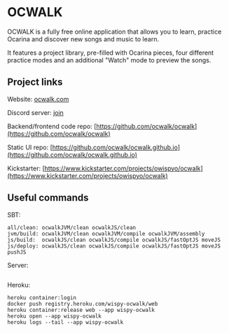 # OCWALK

OCWALK is a fully free online application that allows you to learn, practice Ocarina and discover new songs and music to learn.

It features a project library, pre-filled with Ocarina pieces, four different practice modes and an additional "Watch" mode to preview the songs.

## Project links

Website: [ocwalk.com](http://ocwalk.com/)

Discord server: [join](https://discord.gg/FJ7r34W)

Backend/frontend code repo: [https://github.com/ocwalk/ocwalk](https://github.com/ocwalk/ocwalk)

Static UI repo: [https://github.com/ocwalk/ocwalk.github.io](https://github.com/ocwalk/ocwalk.github.io)

Kickstarter: [https://www.kickstarter.com/projects/owispyo/ocwalk](https://www.kickstarter.com/projects/owispyo/ocwalk)

## Useful commands

SBT:
```
all/clean: ocwalkJVM/clean ocwalkJS/clean
jvm/build: ocwalkJVM/clean ocwalkJVM/compile ocwalkJVM/assembly
js/build:  ocwalkJS/clean ocwalkJS/compile ocwalkJS/fastOptJS moveJS
js/deploy: ocwalkJS/clean ocwalkJS/compile ocwalkJS/fastOptJS moveJS pushJS
```

Server:
```
```

Heroku:
```
heroku container:login
docker push registry.heroku.com/wispy-ocwalk/web
heroku container:release web --app wispy-ocwalk
heroku open --app wispy-ocwalk
heroku logs --tail --app wispy-ocwalk
```